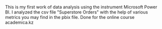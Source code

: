 This is my first work of data analysis using the instrument Microsoft Power BI.
I analyzed the csv file "Superstore Orders" with the help of various metrics you may find in the pbix file.
Done for the online course academica.kz
